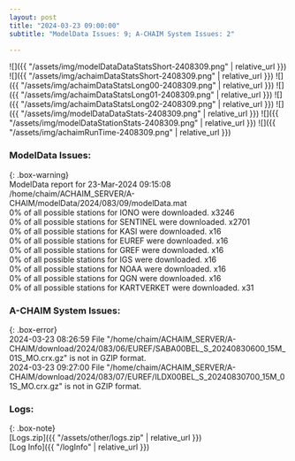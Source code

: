 ```yaml
---
layout: post
title: "2024-03-23 09:00:00"
subtitle: "ModelData Issues: 9; A-CHAIM System Issues: 2"

---
```


![]({{ "/assets/img/modelDataDataStatsShort-2408309.png" | relative_url }})
![]({{ "/assets/img/achaimDataStatsShort-2408309.png" | relative_url }})
![]({{ "/assets/img/achaimDataStatsLong00-2408309.png" | relative_url }})
![]({{ "/assets/img/achaimDataStatsLong01-2408309.png" | relative_url }})
![]({{ "/assets/img/achaimDataStatsLong02-2408309.png" | relative_url }})
![]({{ "/assets/img/modelDataDataStats-2408309.png" | relative_url }})
![]({{ "/assets/img/modelDataStationStats-2408309.png" | relative_url }})
![]({{ "/assets/img/achaimRunTime-2408309.png" | relative_url }})


### ModelData Issues:  
  
{: .box-warning}  
 ModelData report for 23-Mar-2024 09:15:08   
 /home/chaim/ACHAIM_SERVER/A-CHAIM/modelData/2024/083/09/modelData.mat   
 0% of all possible stations for IONO were downloaded. x3246   
 0% of all possible stations for SENTINEL were downloaded. x2701   
 0% of all possible stations for KASI were downloaded. x16   
 0% of all possible stations for EUREF were downloaded. x16   
 0% of all possible stations for GREF were downloaded. x16   
 0% of all possible stations for IGS were downloaded. x16   
 0% of all possible stations for NOAA were downloaded. x16   
 0% of all possible stations for QGN were downloaded. x16   
 0% of all possible stations for KARTVERKET were downloaded. x31   
  
### A-CHAIM System Issues:  
  
{: .box-error}  
2024-03-23 08:26:59 File "/home/chaim/ACHAIM_SERVER/A-CHAIM/download/2024/083/06/EUREF/SABA00BEL_S_20240830600_15M_01S_MO.crx.gz" is not in GZIP format.  
2024-03-23 09:27:00 File "/home/chaim/ACHAIM_SERVER/A-CHAIM/download/2024/083/07/EUREF/ILDX00BEL_S_20240830700_15M_01S_MO.crx.gz" is not in GZIP format.  

### Logs:  
  
{: .box-note}  
[Logs.zip]({{ "/assets/other/logs.zip" | relative_url }})  
[Log Info]({{ "/logInfo" | relative_url }})  
